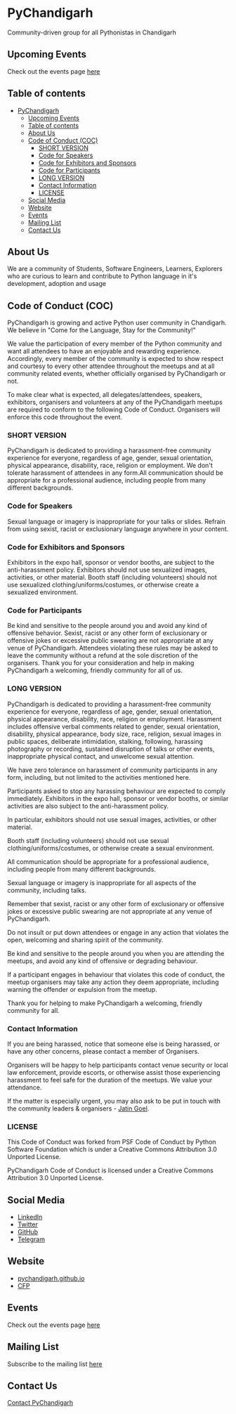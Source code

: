 # PyChandigarh

Community-driven group for all Pythonistas in Chandigarh

## Upcoming Events

Check out the events page [here](./events/EVENTS.md)

## Table of contents

- [PyChandigarh](#pychandigarh)
  - [Upcoming Events](#upcoming-events)
  - [Table of contents](#table-of-contents)
  - [About Us](#about-us)
  - [Code of Conduct (COC)](#code-of-conduct-coc)
    - [SHORT VERSION](#short-version)
    - [Code for Speakers](#code-for-speakers)
    - [Code for Exhibitors and Sponsors](#code-for-exhibitors-and-sponsors)
    - [Code for Participants](#code-for-participants)
    - [LONG VERSION](#long-version)
    - [Contact Information](#contact-information)
    - [LICENSE](#license)
  - [Social Media](#social-media)
  - [Website](#website)
  - [Events](#events)
  - [Mailing List](#mailing-list)
  - [Contact Us](#contact-us)

## About Us

We are a community of Students, Software Engineers, Learners, Explorers who are curious to
learn and contribute to Python language in it's development, adoption and usage

## Code of Conduct (COC)

PyChandigarh is growing and active Python user community in Chandigarh.
We believe in "Come for the Language, Stay for the Community!"

We value the participation of every member of the Python community and want all attendees to have an enjoyable and rewarding experience.
Accordingly, every member of the community is expected to show respect and courtesy to every other attendee throughout the meetups and
at all community related events, whether officially organised by PyChandigarh or not.

To make clear what is expected, all delegates/attendees, speakers, exhibitors, organisers and volunteers at any of the PyChandigarh
meetups are required to conform to the following Code of Conduct. Organisers will enforce this code throughout the event.

### SHORT VERSION

PyChandigarh is dedicated to providing a harassment-free community experience for everyone, regardless of age, gender, sexual orientation,
physical appearance, disability, race, religion or employment.
We don't tolerate harassment of attendees in any form.All communication should be appropriate for a professional audience,
including people from many different backgrounds.

### Code for Speakers

Sexual language or imagery is inappropriate for your talks or slides. Refrain from using sexist, racist or exclusionary language anywhere in your content.

### Code for Exhibitors and Sponsors

Exhibitors in the expo hall, sponsor or vendor booths, are subject to the anti-harassment policy.
Exhibitors should not use sexualized images, activities, or other material.
Booth staff (including volunteers) should not use sexualized clothing/uniforms/costumes, or otherwise create a sexualized environment.

### Code for Participants

Be kind and sensitive to the people around you and avoid any kind of offensive behavior.
Sexist, racist or any other form of exclusionary or offensive jokes or excessive public swearing are not appropriate at any venue of PyChandigarh.
Attendees violating these rules may be asked to leave the community without a refund at the sole discretion of the organisers.
Thank you for your consideration and help in making PyChandigarh a welcoming, friendly community for all of us.

### LONG VERSION

PyChandigarh is dedicated to providing a harassment-free community experience for everyone, regardless of age, gender, sexual orientation,
physical appearance, disability, race, religion or employment. Harassment includes offensive verbal comments related to gender, sexual orientation,
disability, physical appearance, body size, race, religion, sexual images in public spaces, deliberate intimidation, stalking, following,
harassing photography or recording, sustained disruption of talks or other events, inappropriate physical contact, and unwelcome sexual attention.

We have zero tolerance on harassment of community participants in any form, including, but not limited to the activities mentioned here.

Participants asked to stop any harassing behaviour are expected to comply immediately. Exhibitors in the expo hall, sponsor or vendor booths,
or similar activities are also subject to the anti-harassment policy.

In particular, exhibitors should not use sexual images, activities, or other material.

Booth staff (including volunteers) should not use sexual clothing/uniforms/costumes, or otherwise create a sexual environment.

All communication should be appropriate for a professional audience, including people from many different backgrounds.

Sexual language or imagery is inappropriate for all aspects of the community, including talks.

Remember that sexist, racist or any other form of exclusionary or offensive jokes or excessive public swearing are not appropriate at any venue of PyChandigarh.

Do not insult or put down attendees or engage in any action that violates the open, welcoming and sharing spirit of the community.

Be kind and sensitive to the people around you when you are attending the meetups, and avoid any kind of offensive or degrading behaviour.

If a participant engages in behaviour that violates this code of conduct, the meetup organisers may take any action they deem appropriate,
including warning the offender or expulsion from the meetup.

Thank you for helping to make PyChandigarh a welcoming, friendly community for all.

### Contact Information

If you are being harassed, notice that someone else is being harassed, or have any other concerns, please contact a member of Organisers.

Organisers will be happy to help participants contact venue security or local law enforcement, provide escorts, or otherwise assist those
experiencing harassment to feel safe for the duration of the meetups. We value your attendance.

If the matter is especially urgent, you may also ask to be put in touch with the community leaders & organisers - [Jatin Goel](https://twitter.com/_JatinGoel).

### LICENSE

This Code of Conduct was forked from PSF Code of Conduct by Python Software Foundation which is under a
Creative Commons Attribution 3.0 Unported License.

PyChandigarh Code of Conduct is licensed under a Creative Commons Attribution 3.0 Unported License.

## Social Media

- [LinkedIn](https://www.linkedin.com/company/pychandigarh)
- [Twitter](https://www.twitter.com/PyChandigarh)
- [GitHub](https://github.com/PyChandigarh)
- [Telegram](https://t.me/pychandigarh)

## Website

- [pychandigarh.github.io](https://pychandigarh.github.io/)
- [CFP](https://github.com/PyChandigarh/CFP#readme)

## Events

Check out the events page [here](./events/EVENTS.md)

## Mailing List

Subscribe to the mailing list [here](https://mail.python.org/mailman3/lists/pychandigarh.python.org/)

## Contact Us

[Contact PyChandigarh](mailto:contact@pychandigarh.org)
